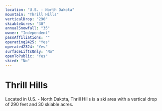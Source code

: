 ```yaml
---
location: "U.S. - North Dakota"
mountain: "Thrill Hills"
verticalDrop: "290"
skiableAcres: "30"
annualSnowfall: "35"
owner: "Independent"
passAffiliations: ""
operating2425: "Yes"
operated2324: "Yes"
surfaceLiftsOnly: "No"
openToPublic: "Yes"
skied: "No"
---
```


# Thrill Hills

Located in U.S. - North Dakota, Thrill Hills is a ski area with a vertical drop of 290 feet and 30 skiable acres.
